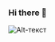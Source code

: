 ### Hi there 👋
![Alt-текст](https://github-readme-stats.vercel.app/api?username=sanarisan&count_private=true&show_icons=true&theme=tokyonight)
